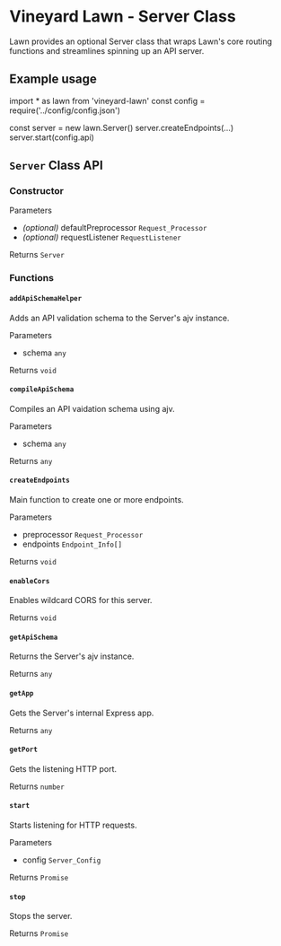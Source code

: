 # Vineyard Lawn - Server Class

Lawn provides an optional Server class that wraps Lawn's core routing functions and streamlines spinning up an API server.

## Example usage

import * as lawn from 'vineyard-lawn'
const config = require('../config/config.json')

const server = new lawn.Server()
server.createEndpoints(...)
server.start(config.api)

## `Server` Class API

### Constructor

Parameters

* *(optional)* defaultPreprocessor `Request_Processor` 
* *(optional)* requestListener `RequestListener` 

Returns `Server`

### Functions

#### `addApiSchemaHelper`
Adds an API validation schema to the Server's ajv instance.

Parameters

*  schema `any` 

Returns `void`

#### `compileApiSchema`
Compiles an API vaidation schema using ajv.

Parameters

*  schema `any` 

Returns `any`

#### `createEndpoints`
Main function to create one or more endpoints.

Parameters

*  preprocessor `Request_Processor` 
*  endpoints `Endpoint_Info[]` 

Returns `void`

#### `enableCors`
Enables wildcard CORS for this server.

Returns `void`

#### `getApiSchema`
Returns the Server's ajv instance.

Returns `any`

#### `getApp`
Gets the Server's internal Express app.

Returns `any`

#### `getPort`
Gets the listening HTTP port.

Returns `number`

#### `start`
Starts listening for HTTP requests.

Parameters

*  config `Server_Config` 

Returns `Promise`

#### `stop`
Stops the server.

Returns `Promise`

